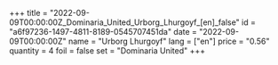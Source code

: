 +++
title = "2022-09-09T00:00:00Z_Dominaria_United_Urborg_Lhurgoyf_[en]_false"
id = "a6f97236-1497-4811-8189-0545707451da"
date = "2022-09-09T00:00:00Z"
name = "Urborg Lhurgoyf"
lang = ["en"]
price = "0.56"
quantity = 4
foil = false
set = "Dominaria United"
+++
